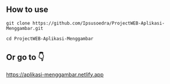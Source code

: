 ## How to use
```
git clone https://github.com/Ipsusoedra/ProjectWEB-Aplikasi-Menggambar.git
```
```
cd ProjectWEB-Aplikasi-Menggambar
```

## Or go to 👇
https://aplikasi-menggambar.netlify.app

